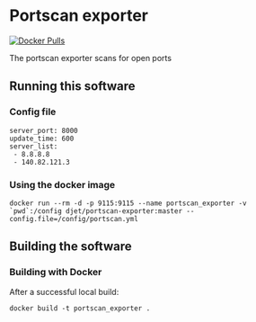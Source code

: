 # Portscan exporter

[![Docker Pulls](https://img.shields.io/docker/pulls/djet/portscan_exporter.svg?maxAge=604800)][hub]

The portscan exporter scans for open ports

## Running this software

### Config file

```
server_port: 8000
update_time: 600
server_list:
 - 8.8.8.8
 - 140.82.121.3
```

### Using the docker image

    docker run --rm -d -p 9115:9115 --name portscan_exporter -v `pwd`:/config djet/portscan-exporter:master --config.file=/config/portscan.yml

## Building the software

### Building with Docker

After a successful local build:

    docker build -t portscan_exporter .


[hub]: https://hub.docker.com/r/djet/portscan_exporter/

